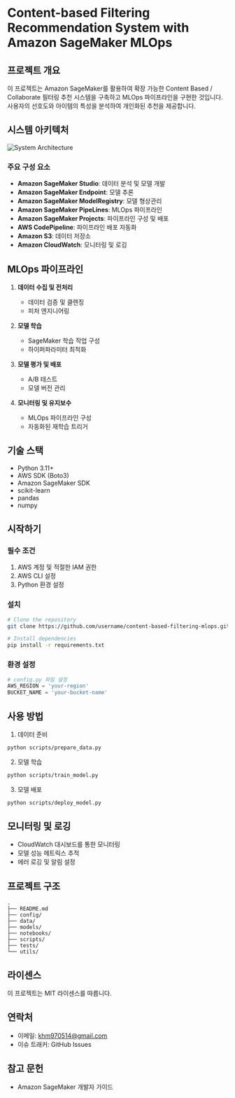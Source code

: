 # Content-based Filtering Recommendation System with Amazon SageMaker MLOps

## 프로젝트 개요
이 프로젝트는 Amazon SageMaker를 활용하여 확장 가능한 Content Based / Collaborate 필터링 추천 시스템을 구축하고 MLOps 파이프라인을 구현한 것입니다. 사용자의 선호도와 아이템의 특성을 분석하여 개인화된 추천을 제공합니다.

## 시스템 아키텍처
![System Architecture](architecture_diagram.png)

### 주요 구성 요소
- **Amazon SageMaker Studio**: 데이터 분석 및 모델 개발
- **Amazon SageMaker Endpoint**: 모델 추론
- **Amazon SageMaker ModelRegistry**: 모델 형상관리
- **Amazon SageMaker PipeLines**: MLOps 파이프라인
- **Amazon SageMaker Projects**: 파이프라인 구성 및 배포
- **AWS CodePipeline**: 파이프라인 배포 자동화
- **Amazon S3**: 데이터 저장소
- **Amazon CloudWatch**: 모니터링 및 로깅

## MLOps 파이프라인
1. **데이터 수집 및 전처리**
   - 데이터 검증 및 클렌징
   - 피처 엔지니어링
   
2. **모델 학습**
   - SageMaker 학습 작업 구성
   - 하이퍼파라미터 최적화
   
3. **모델 평가 및 배포**
   - A/B 테스트
   - 모델 버전 관리
   
4. **모니터링 및 유지보수**
   - MLOps 파이프라인 구성
   - 자동화된 재학습 트리거

## 기술 스택
- Python 3.11+
- AWS SDK (Boto3)
- Amazon SageMaker SDK
- scikit-learn
- pandas
- numpy

## 시작하기

### 필수 조건
1. AWS 계정 및 적절한 IAM 권한
2. AWS CLI 설정
3. Python 환경 설정

### 설치
```bash
# Clone the repository
git clone https://github.com/username/content-based-filtering-mlops.git

# Install dependencies
pip install -r requirements.txt
```

### 환경 설정
```python
# config.py 파일 설정
AWS_REGION = 'your-region'
BUCKET_NAME = 'your-bucket-name'
```

## 사용 방법
1. 데이터 준비
```bash
python scripts/prepare_data.py
```

2. 모델 학습
```bash
python scripts/train_model.py
```

3. 모델 배포
```bash
python scripts/deploy_model.py
```

## 모니터링 및 로깅
- CloudWatch 대시보드를 통한 모니터링
- 모델 성능 메트릭스 추적
- 에러 로깅 및 알림 설정

## 프로젝트 구조
```
.
├── README.md
├── config/
├── data/
├── models/
├── notebooks/
├── scripts/
├── tests/
└── utils/
```

## 라이센스
이 프로젝트는 MIT 라이센스를 따릅니다.

## 연락처
- 이메일: khm970514@gmail.com
- 이슈 트래커: GitHub Issues

## 참고 문헌
- Amazon SageMaker 개발자 가이드